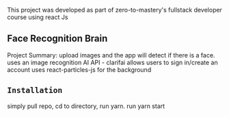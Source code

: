 This project was developed as part of zero-to-mastery's fullstack developer course
using react Js

## Face Recognition Brain

Project Summary:
upload images and the app will detect if there is a face.
uses an image recognition AI API - clarifai
allows users to sign in/create an account
uses react-particles-js for the background

## `Installation`

simply pull repo, cd to directory, run yarn. run yarn start
